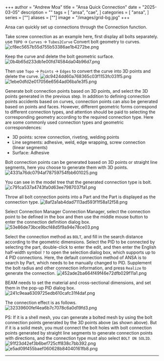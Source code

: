 +++
author = "Andrew Moa"
title = "Ansa Quick Connection"
date = "2025-03-05"
description = ""
tags = [
    "ansa",
    "cae",
]
categories = [
    "ansa",
]
series = [""]
aliases = [""]
image = "/images/grid-bg.jpg"
+++

Ansa can quickly set up connections through the Connection function.

Take screw connection as an example here, first display all bolts separately.
use `TOPO` → `Curves` → `Tubes2Curve` Convert bolt geometry to curves.
![cf8ec5657b55d755b53386ae1b4272be.png](./images/cf8ec5657b55d755b53386ae1b4272be.png)

Keep the curve and delete the bolt geometric surface.
![0b4b65d233db1e00fd74584da04b96d7.png](./images/0b4b65d233db1e00fd74584da04b96d7.png)

Then use `Topo` → `Points` → `Edges` to convert the curve into 3D points and delete the curve.
![dc9424dd60a768365c03f1153fc031f5.png](./images/dc9424dd60a768365c03f1153fc031f5.png)
![1ebe0dfd2e017056e6564ad06ba1e3f5.png](./images/1ebe0dfd2e017056e6564ad06ba1e3f5.png)

Generate bolt connection points based on 3D points, and select the 3D points generated in the previous step. In addition to defining connection points accidents based on curves, connection points can also be generated based on points and faces. However, different geometric forms correspond to different connection types, and attention should be paid to selecting the corresponding geometry according to the required connection type. Here are some commonly used connection types and geometric correspondences:

- 3D points: screw connection, riveting, welding points
- Line segments: adhesive, weld, edge wrapping, screw connection (linear segments)
- Surface: Adhesive

Bolt connection points can be generated based on 3D points or straight line segments, here you choose to generate them with 3D points.
![4331a76dc0794af78759754fbb601025.png](./images/4331a76dc0794af78759754fbb601025.png)

You can see in the model tree that the generated connection type is bolt.
![c791ca537a4743fa0d63ee7987037fa1.png](./images/c791ca537a4743fa0d63ee7987037fa1.png)

Throw all bolt connection points into a Part and the Part is displayed as the connection type.
![8af2a1ab4dad7113ad593f1f58a12f58.png](./images/8af2a1ab4dad7113ad593f1f58a12f58.png)

Select Connection Manager Connection Manager, select the connection point to be defined in the box and then use the middle mouse button to enter the connection definition dialog box.
![53e86de73bce9bcf48d5f9a94e78ce03.png](./images/53e86de73bce9bcf48d5f9a94e78ce03.png)

Select the connection method as `BOLT`, and fill in the search distance according to the geometric dimensions. Select the PID to be connected by selecting the part, double-click to enter the edit, and then enter the English half-width symbol `?` to open the selection dialog box, which supports up to 4 PID connections. Here, the default connection method of ANSA is to search by Part, which needs to be manually changed to PID. Supplement the bolt radius and other connection information, and press `Realize` to generate the connection.
![452ade2ba664f49f46e72dfb029f11a1.png](./images/452ade2ba664f49f46e72dfb029f11a1.png)

BEAM needs to set the material and cross-sectional dimensions, and set them in the pop-up PID dialog box.
![241c9eaa6309725edb610cafc31f4daf.png](./images/241c9eaa6309725edb610cafc31f4daf.png)

The connection effect is as follows.
![32339600fef4ea6b7c7078c6a0d19fd3.png](./images/32339600fef4ea6b7c7078c6a0d19fd3.png)

PS: If it is a shell mesh, you can generate a bolted mesh by using the bolt connection points generated by the 3D points above (as shown above). But if it is a solid mesh, you must connect the bolt holes with bolt connection points generated by straight line segments to generate connection points with directions, and the connection type must also select `BOLT ON SOLID`.
![91f23d42ef3b6bef725cff838c7bb392.png](./images/91f23d42ef3b6bef725cff838c7bb392.png)
![e5ad09f455baef060628b84040161fb8.png](./images/e5ad09f455baef060628b84040161fb8.png)

---